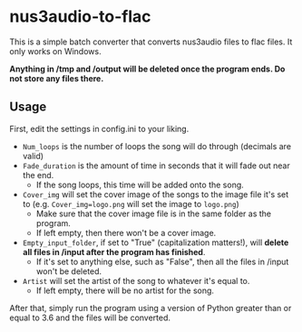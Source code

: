 # nus3audio-to-flac

This is a simple batch converter that converts nus3audio files to flac files. It only works on Windows.

**Anything in /tmp and /output will be deleted once the program ends. Do not store any files there.**

## Usage

First, edit the settings in config.ini to your liking.

* `Num_loops` is the number of loops the song will do through (decimals are valid)
* `Fade_duration` is the amount of time in seconds that it will fade out near the end.
  * If the song loops, this time will be added onto the song.
* `Cover_img` will set the cover image of the songs to the image file it's set to (e.g. `Cover_img=logo.png` will set the image to `logo.png`)
  * Make sure that the cover image file is in the same folder as the program.
  * If left empty, then there won't be a cover image.
* `Empty_input_folder`, if set to "True" (capitalization matters!), will **delete all files in /input after the program has finished**.
  * If it's set to anything else, such as "False", then all the files in /input won't be deleted.
* `Artist` will set the artist of the song to whatever it's equal to.
  * If left empty, there will be no artist for the song.

After that, simply run the program using a version of Python greater than or equal to 3.6 and the files will be converted.
